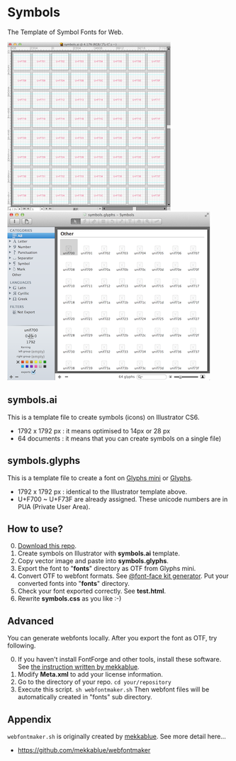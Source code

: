 Symbols
=======

The Template of Symbol Fonts for Web.

![Illustrator](images/illustrator.png) &nbsp; ![Glyphs mini](images/glyphs_mini.png)

## symbols.ai
This is a template file to create symbols (icons) on Illustrator CS6.

- 1792 x 1792 px : it means optimised to 14px or 28 px
- 64 documents : it means that you can create symbols on a single file)

## symbols.glyphs
This is a template file to create a font on [Glyphs mini](https://itunes.apple.com/jp/app/glyphs-mini/id469036911?l=en&mt=12) or [Glyphs](https://itunes.apple.com/jp/app/glyphs/id416987633?l=en&mt=12).

- 1792 x 1792 px : identical to the Illustrator template above.
- U+F700 ~ U+F73F are already assigned. These unicode numbers are in PUA (Private User Area).

## How to use?

0. [Download this repo](https://github.com/cognitom/symbols/archive/master.zip).
0. Create symbols on Illustrator with **symbols.ai** template.
0. Copy vector image and paste into **symbols.glyphs**.
0. Export the font to "**fonts**" directory as OTF from Glyphs mini.
0. Convert OTF to webfont formats. See [@font-face kit generator](http://fontface.codeandmore.com/indexnew.php). Put your converted fonts into "**fonts**" directory.
0. Check your font exported correctly. See **test.html**.
0. Rewrite **symbols.css** as you like :-)

## Advanced
You can generate webfonts locally. After you export the font as OTF, try following.

0. If you haven't install FontForge and other tools, install these software. See [the instruction written by mekkablue](https://github.com/mekkablue/webfontmaker).
0. Modify **Meta.xml** to add your license information.
0. Go to the directory of your repo. ```cd your/repository```
0. Execute this script. ```sh webfontmaker.sh``` Then webfont files will be automatically created in "fonts" sub directory.


## Appendix
```webfontmaker.sh``` is originally created by [mekkablue](https://github.com/mekkablue). See more detail here…

* https://github.com/mekkablue/webfontmaker